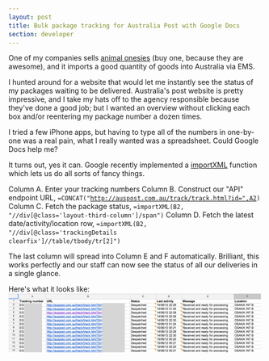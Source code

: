 ```yaml
---
layout: post
title: Bulk package tracking for Australia Post with Google Docs
section: developer
---
```

One of my companies sells <a href="https://www.kigu.me">animal onesies</a> (buy one, because they are awesome), and it imports a good quantity of goods into Australia via EMS.

I hunted around for a website that would let me instantly see the status of my packages waiting to be delivered. Australia's post website is pretty impressive, and I take my hats off to the agency responsible because they've done a good job; but I wanted an overview without clicking each box and/or reentering my package number a dozen times.

I tried a few iPhone apps, but having to type all of the numbers in one-by-one was a real pain, what I really wanted was a spreadsheet. Could Google Docs help me?

It turns out, yes it can. Google recently implemented a <a href="http://support.google.com/docs/bin/answer.py?hl=en&answer=155184">importXML</a> function which lets us do all sorts of fancy things.

Column A. Enter your tracking numbers
Column B. Construct our "API" endpoint URL, <code>=CONCAT("http://auspost.com.au/track/track.html?id=",A2)</code>
Column C. Fetch the package status, <code>=importXML(B2, "//div[@class='layout-third-column']/span")</code>
Column D. Fetch the latest date/activity/location row, <code>=importXML(B2, "//div[@class='trackingDetails clearfix']//table/tbody/tr[2]")</code>

The last column will spread into Column E and F automatically. Brilliant, this works perfectly and our staff can now see the status of all our deliveries in a single glance.

Here's what it looks like:
<a href="/assets/img/uploads/2012/06/google-docs-postage-tracking-e1339781804323.png"><img src="/assets/img/uploads/2012/06/google-docs-postage-tracking-e1339781804323.png" alt="" title="Tracking parcel delivery with Google Docs" width="500" height="117" class="aligncenter size-full wp-image-538" /></a>